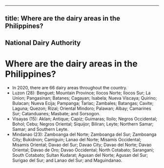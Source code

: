 --- 
 title: Where are the dairy areas in the Philippines?
 ---

## National Dairy Authority

# Where are the dairy areas in the Philippines?


 - In 2020, there are 66 dairy areas throughout the country. 
 - Luzon (28): Benguet; Mountain Province; Ilocos Norte; Ilocos Sur; La Union; Pangasinan; Batanes; Cagayan; Isabela; Nueva Viscaya; Quirino; Bulacan; Nueva Ecija; Pampanga; Tarlac; Zambales; Batangas; Cavite; Laguna; Quezon; Rizal; Oriental Mindoro; Palawan; Albay; Camarines Sur; Catanduanes; Masbate; and Sorsogon.
 - Visayas (15): Aklan; Antique; Capiz; Guimaras; Iloilo; Negros Occidental; Bohol; Cebu; Negros Oriental; Siquijor; Biliran; Leyte; Northern Samar; Samar; and Southern Leyte.
 - Mindanao (23): Zamboanga del Norte; Zamboanga del Sur; Zamboanga City; Bukidnon; Camiguin; Lanao del Norte; Misamis Occidental; Misamis Oriental; Davao del Sur; Davao City; Davao del Norte; Davao Oriental; Davao de Oro; Davao Occidental; North Cotabato; Sarangani; South Cotabato; Sultan Kudarat; Agusan del Norte; Agusan del Sur; Surigao del Sur; and Lanao del Sur; and Maguindanao.
